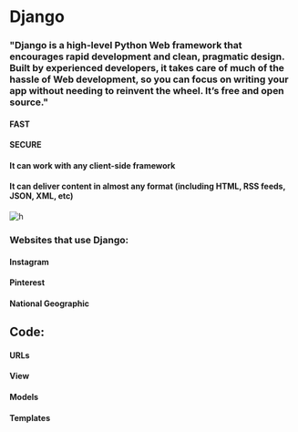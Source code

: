 # Django

### "Django is a high-level Python Web framework that encourages rapid development and clean, pragmatic design. Built by experienced developers, it takes care of much of the hassle of Web development, so you can focus on writing your app without needing to reinvent the wheel. It’s free and open source."

#### FAST

#### SECURE

#### It can work with any client-side framework

#### It can deliver content in almost any format (including HTML, RSS feeds, JSON, XML, etc)

![h](https://miro.medium.com/max/1200/0*0OSdnc4LzZWjkPV4.jpg)


### Websites that use Django:

#### Instagram

#### Pinterest

#### National Geographic


## Code:

#### URLs

#### View

#### Models

#### Templates




